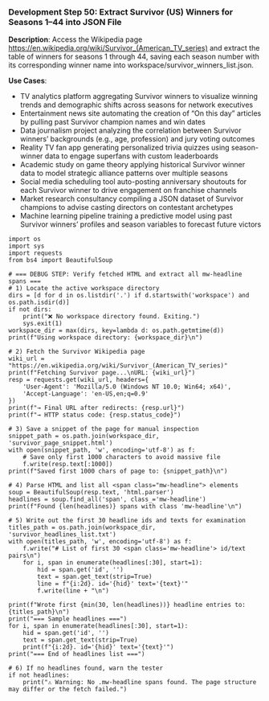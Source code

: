 ### Development Step 50: Extract Survivor (US) Winners for Seasons 1–44 into JSON File

**Description**: Access the Wikipedia page https://en.wikipedia.org/wiki/Survivor_(American_TV_series) and extract the table of winners for seasons 1 through 44, saving each season number with its corresponding winner name into workspace/survivor_winners_list.json.

**Use Cases**:
- TV analytics platform aggregating Survivor winners to visualize winning trends and demographic shifts across seasons for network executives
- Entertainment news site automating the creation of “On this day” articles by pulling past Survivor champion names and win dates
- Data journalism project analyzing the correlation between Survivor winners’ backgrounds (e.g., age, profession) and jury voting outcomes
- Reality TV fan app generating personalized trivia quizzes using season-winner data to engage superfans with custom leaderboards
- Academic study on game theory applying historical Survivor winner data to model strategic alliance patterns over multiple seasons
- Social media scheduling tool auto-posting anniversary shoutouts for each Survivor winner to drive engagement on franchise channels
- Market research consultancy compiling a JSON dataset of Survivor champions to advise casting directors on contestant archetypes
- Machine learning pipeline training a predictive model using past Survivor winners’ profiles and season variables to forecast future victors

```
import os
import sys
import requests
from bs4 import BeautifulSoup

# === DEBUG STEP: Verify fetched HTML and extract all mw-headline spans ===
# 1) Locate the active workspace directory
dirs = [d for d in os.listdir('.') if d.startswith('workspace') and os.path.isdir(d)]
if not dirs:
    print("❌ No workspace directory found. Exiting.")
    sys.exit(1)
workspace_dir = max(dirs, key=lambda d: os.path.getmtime(d))
print(f"Using workspace directory: {workspace_dir}\n")

# 2) Fetch the Survivor Wikipedia page
wiki_url = "https://en.wikipedia.org/wiki/Survivor_(American_TV_series)"
print(f"Fetching Survivor page...\nURL: {wiki_url}")
resp = requests.get(wiki_url, headers={
    'User-Agent': 'Mozilla/5.0 (Windows NT 10.0; Win64; x64)',
    'Accept-Language': 'en-US,en;q=0.9'
})
print(f"→ Final URL after redirects: {resp.url}")
print(f"→ HTTP status code: {resp.status_code}")

# 3) Save a snippet of the page for manual inspection
snippet_path = os.path.join(workspace_dir, 'survivor_page_snippet.html')
with open(snippet_path, 'w', encoding='utf-8') as f:
    # Save only first 1000 characters to avoid massive file
    f.write(resp.text[:1000])
print(f"Saved first 1000 chars of page to: {snippet_path}\n")

# 4) Parse HTML and list all <span class="mw-headline"> elements
soup = BeautifulSoup(resp.text, 'html.parser')
headlines = soup.find_all('span', class_='mw-headline')
print(f"Found {len(headlines)} spans with class 'mw-headline'\n")

# 5) Write out the first 30 headline ids and texts for examination
titles_path = os.path.join(workspace_dir, 'survivor_headlines_list.txt')
with open(titles_path, 'w', encoding='utf-8') as f:
    f.write("# List of first 30 <span class='mw-headline'> id/text pairs\n")
    for i, span in enumerate(headlines[:30], start=1):
        hid = span.get('id', '')
        text = span.get_text(strip=True)
        line = f"{i:2d}. id='{hid}' text='{text}'"
        f.write(line + "\n")

print(f"Wrote first {min(30, len(headlines))} headline entries to: {titles_path}\n")
print("=== Sample headlines ===")
for i, span in enumerate(headlines[:30], start=1):
    hid = span.get('id', '')
    text = span.get_text(strip=True)
    print(f"{i:2d}. id='{hid}' text='{text}'")
print("=== End of headlines list ===")

# 6) If no headlines found, warn the tester
if not headlines:
    print("⚠️ Warning: No .mw-headline spans found. The page structure may differ or the fetch failed.")
```
